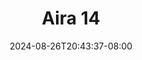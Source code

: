 --- 
title: "Aira 14"
description: "nonton bokeh Aira 14 dood video full new"
date: 2024-08-26T20:43:37-08:00
file_code: "yn0lckn4j1j1"
draft: false
cover: "a9tjf8kmeysvstwk.jpg"
tags: ["Aira", "bokep-indo", "bokep-viral", "bokep-ig"]
length: 44
fld_id: "1483111"
foldername: "Aira"
categories: ["Aira"]
views: 0
---